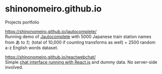 # shinonomeiro.github.io
Projects portfolio

https://shinonomeiro.github.io/jautocomplete/<br/>
Running demo of <a href="https://github.com/shinonomeiro/Jautocomplete">Jautocomplete</a> with 5000 Japanese train station names from あ to た (total of 10,000 if counting transforms as well) + 2500 random a-z English words dataset.

https://shinonomeiro.github.io/reactwebchat/<br/>
Simple <a href="https://github.com/shinonomeiro/ReactWebChat">chat interface running with React.js</a> and dummy data. No server-side involved.
